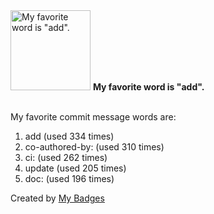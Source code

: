 <img src="https://my-badges.github.io/my-badges/favorite-word.png" alt="My favorite word is &quot;add&quot;." title="My favorite word is &quot;add&quot;." width="128">
<strong>My favorite word is &quot;add&quot;.</strong>
<br><br>

My favorite commit message words are:

1. add (used 334 times)
2. co-authored-by: (used 310 times)
3. ci: (used 262 times)
4. update (used 205 times)
5. doc: (used 196 times)


Created by <a href="https://github.com/my-badges/my-badges">My Badges</a>
